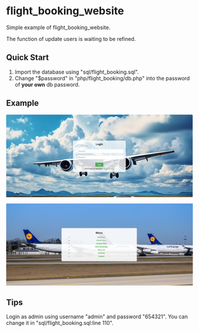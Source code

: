 # flight_booking_website
Simple example of flight_booking_website.

The function of update users is waiting to be refined.

## Quick Start

1. Import the database using "sql/flight_booking.sql".
2. Change "$password" in "php/flight_booking/db.php"  into the password of **your own** db password.

## Example

![](./src/login_demo.png)

![](./src/admin_menu.png)

## Tips

Login as admin using username "admin" and password "654321". You can change it in "sql/flight_booking.sql:line 110". 